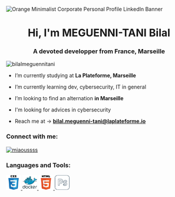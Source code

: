 ![Orange Minimalist Corporate Personal Profile LinkedIn Banner](https://github.com/user-attachments/assets/b1188b01-0cae-4566-b613-eb51dc455403)
<h1 align="center">Hi, I'm MEGUENNI-TANI Bilal</h1>
<h3 align="center">A devoted developper from France, Marseille</h3>

<p align="left"> <img src="https://komarev.com/ghpvc/?username=bilalmeguennitani&label=Profile%20views&color=0e75b6&style=flat" alt="bilalmeguennitani" /> </p>

- I’m currently studying at **La Plateforme, Marseille**

- I’m currently learning dev, cybersecurity, IT in general

- I’m looking to find an alternation **in Marseille**

- I'm looking for advices in cybersecurity

- Reach me at -> **bilal.meguenni-tani@laplateforme.io**

<h3 align="left">Connect with me:</h3>
<p align="left">
<a href="https://discord.gg/miaoussss" target="blank"><img align="center" src="https://raw.githubusercontent.com/rahuldkjain/github-profile-readme-generator/master/src/images/icons/Social/discord.svg" alt="miaoussss" height="30" width="40" /></a>
</p>

<h3 align="left">Languages and Tools:</h3>
<p align="left"> <a href="https://www.w3schools.com/css/" target="_blank" rel="noreferrer"> <img src="https://raw.githubusercontent.com/devicons/devicon/master/icons/css3/css3-original-wordmark.svg" alt="css3" width="40" height="40"/> </a> <a href="https://www.docker.com/" target="_blank" rel="noreferrer"> <img src="https://raw.githubusercontent.com/devicons/devicon/master/icons/docker/docker-original-wordmark.svg" alt="docker" width="40" height="40"/> </a> <a href="https://www.w3.org/html/" target="_blank" rel="noreferrer"> <img src="https://raw.githubusercontent.com/devicons/devicon/master/icons/html5/html5-original-wordmark.svg" alt="html5" width="40" height="40"/> </a> <a href="https://www.photoshop.com/en" target="_blank" rel="noreferrer"> <img src="https://raw.githubusercontent.com/devicons/devicon/master/icons/photoshop/photoshop-line.svg" alt="photoshop" width="40" height="40"/> </a> <a href="https://www.python.org" target="_blank" rel="noreferrer"> 
